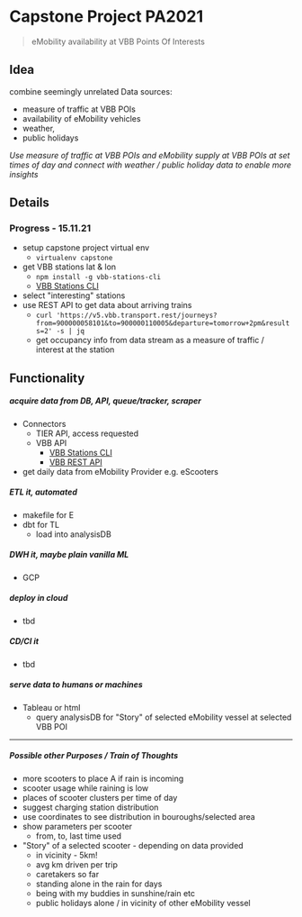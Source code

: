 # Capstone Project PA2021
> eMobility availability at VBB Points Of Interests 

## Idea ##

combine seemingly unrelated Data sources:
+ measure of traffic at VBB POIs
+ availability of eMobility vehicles
+ weather, 
+ public holidays

_Use measure of traffic at VBB POIs and eMobility supply at VBB POIs at set times of day and connect with weather / public holiday data to enable more insights_

## Details

### Progress - 15.11.21
* setup capstone project virtual env
  * ```virtualenv capstone```
* get VBB stations lat & lon
  * ```npm install -g vbb-stations-cli```
  * [VBB Stations CLI](https://www.npmjs.com/package/vbb-stations-cli)
* select "interesting" stations
* use REST API to get data about arriving trains
  * ```curl 'https://v5.vbb.transport.rest/journeys?from=900000058101&to=900000110005&departure=tomorrow+2pm&results=2' -s | jq```
  * get occupancy info from data stream as a measure of traffic / interest at the station

## Functionality
##### acquire data from DB, API, queue/tracker, scraper
* Connectors
  * TIER API, access requested
  * VBB API
    * [VBB Stations CLI](https://www.npmjs.com/package/vbb-stations-cli)
    * [VBB REST API](https://github.com/derhuerst/vbb-rest/blob/5/docs/getting-started.md)
* get daily data from eMobility Provider e.g. eScooters
##### ETL it, automated
* makefile for E
* dbt for TL
  * load into analysisDB
##### DWH it, maybe plain vanilla ML 
* GCP
##### deploy in cloud 
* tbd
##### CD/CI it 
* tbd
##### serve data to humans or machines 
* Tableau or html
  * query analysisDB for "Story" of selected eMobility vessel at selected VBB POI

---

##### Possible other Purposes / Train of Thoughts
+ more scooters to place A if rain is incoming
+ scooter usage while raining is low
+ places of scooter clusters per time of day
+ suggest charging station distribution
+ use coordinates to see distribution in bouroughs/selected area
+ show parameters per scooter 
  + from, to, last time used
+ "Story" of a selected scooter - depending on data provided
  + in vicinity - 5km!
  + avg km driven per trip
  + caretakers so far
  + standing alone in the rain for days
  + being with my buddies in sunshine/rain etc
  + public holidays alone / in vicinity of other eMobility vessel

